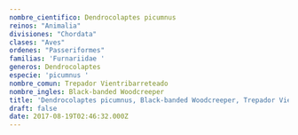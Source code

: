 ```yaml
---
nombre_cientifico: Dendrocolaptes picumnus
reinos: "Animalia"
divisiones: "Chordata"
clases: "Aves"
ordenes: "Passeriformes"
familias: 'Furnariidae '
generos: Dendrocolaptes
especie: 'picumnus '
nombre_comun: Trepador Vientribarreteado
nombre_ingles: Black-banded Woodcreeper
title: 'Dendrocolaptes picumnus, Black-banded Woodcreeper, Trepador Vientribarreteado'
draft: false
date: 2017-08-19T02:46:32.000Z
---
```



